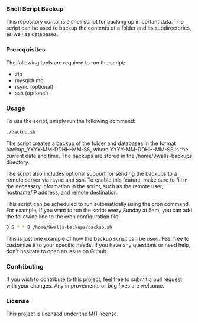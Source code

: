 ### Shell Script Backup

This repository contains a shell script for backing up important data. The script can be used to backup the contents of a folder and its subdirectories, as well as databases.

### Prerequisites

The following tools are required to run the script:

- zip
- mysqldump
- rsync (optional)
- ssh (optional)

### Usage

To use the script, simply run the following command:

```sh
./backup.sh
```

The script creates a backup of the folder and databases in the format backup_YYYY-MM-DDHH-MM-SS, where YYYY-MM-DDHH-MM-SS is the current date and time. The backups are stored in the /home/9walls-backups directory.

The script also includes optional support for sending the backups to a remote server via rsync and ssh. To enable this feature, make sure to fill in the necessary information in the script, such as the remote user, hostname/IP address, and remote destination.

This script can be scheduled to run automatically using the cron command. For example, if you want to run the script every Sunday at 5am, you can add the following line to the cron configuration file:

```sh
0 5 * * 0 /home/9walls-backups/backup.sh
```

This is just one example of how the backup script can be used. Feel free to customize it to your specific needs. If you have any questions or need help, don't hesitate to open an issue on Github.

### Contributing

If you wish to contribute to this project, feel free to submit a pull request with your changes. Any improvements or bug fixes are welcome.

### License

This project is licensed under the [MIT license](https://opensource.org/licenses/MIT).
